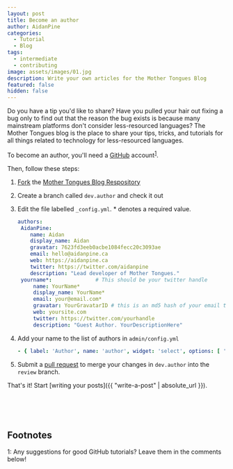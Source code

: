 ```yaml
---
layout: post
title: Become an author
author: AidanPine
categories:
  - Tutorial
  - Blog
tags:
  - intermediate
  - contributing
image: assets/images/01.jpg
description: Write your own articles for the Mother Tongues Blog
featured: false
hidden: false
---
```

Do you have a tip you'd like to share? Have you pulled your hair out fixing a bug only to find out that the reason the bug exists is because many mainstream platforms don't consider less-resourced languages? The Mother Tongues blog is the place to share your tips, tricks, and tutorials for all things related to technology for less-resourced languages.

To become an author, you'll need a [GitHub](https://github.com) account<sup>[1](#github-footnote)</sup>.

Then, follow these steps:

1. [Fork](https://docs.github.com/en/github/getting-started-with-github/fork-a-repo) the [Mother Tongues Blog Respository](https://github.com/MotherTongues/mothertongues-blog)
2. Create a branch called `dev.author` and check it out
3. Edit the file labelled `_config.yml`. * denotes a required value.

   ```yaml
   authors:
    AidanPine:
       name: Aidan
       display_name: Aidan
       gravatar: 7623fd3eeb0acbe1084fecc20c3093ae 
       email: hello@aidanpine.ca
       web: https://aidanpine.ca
       twitter: https://twitter.com/aidanpine
       description: "Lead developer of Mother Tongues."
    yourname*:              # This should be your twitter handle
        name: YourName*
        display_name: YourName*
        email: your@email.com*
        gravatar: YourGravatarID # this is an md5 hash of your email that you used to sign up for https://en.gravatar.com/ you can either calculate this on the command line, or use an online generator like https://www.md5hashgenerator.com/ 
        web: yoursite.com
        twitter: https://twitter.com/yourhandle
        description: "Guest Author. YourDescriptionHere"
   ```

4. Add your name to the list of authors in `admin/config.yml`
   
   ```yaml
   - { label: 'Author', name: 'author', widget: 'select', options: [ 'AidanPine',    '_eddieantonio', 'delaney', 'fineen', 'YOURNAME' ] }
   ```
   
5. Submit a [pull request](https://github.com/MotherTongues/mothertongues-blog/pull/new/dev.author) to merge your changes in `dev.author` into the `review` branch.

That's it! Start [writing your posts]({{ "write-a-post" | absolute_url }}).

<br> 
<br> 
<br>   

## Footnotes

<a name="github-footnote">1</a>: Any suggestions for good GitHub tutorials? Leave them in the comments below!